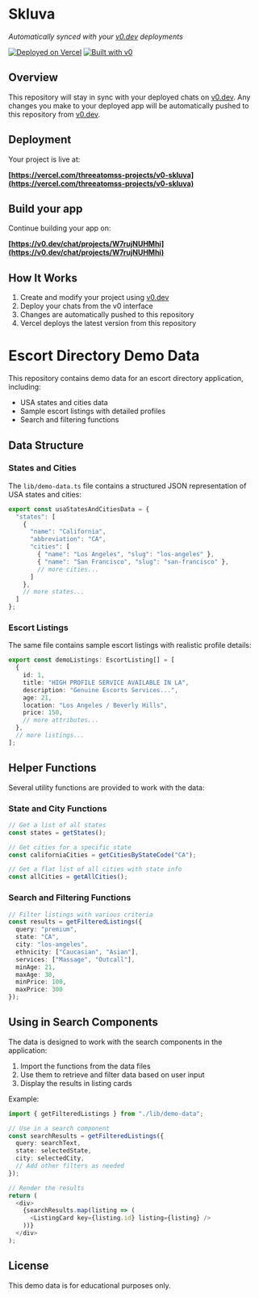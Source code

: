 # Skluva

*Automatically synced with your [v0.dev](https://v0.dev) deployments*

[![Deployed on Vercel](https://img.shields.io/badge/Deployed%20on-Vercel-black?style=for-the-badge&logo=vercel)](https://vercel.com/threeatomss-projects/v0-skluva)
[![Built with v0](https://img.shields.io/badge/Built%20with-v0.dev-black?style=for-the-badge)](https://v0.dev/chat/projects/W7rujNUHMhi)

## Overview

This repository will stay in sync with your deployed chats on [v0.dev](https://v0.dev).
Any changes you make to your deployed app will be automatically pushed to this repository from [v0.dev](https://v0.dev).

## Deployment

Your project is live at:

**[https://vercel.com/threeatomss-projects/v0-skluva](https://vercel.com/threeatomss-projects/v0-skluva)**

## Build your app

Continue building your app on:

**[https://v0.dev/chat/projects/W7rujNUHMhi](https://v0.dev/chat/projects/W7rujNUHMhi)**

## How It Works

1. Create and modify your project using [v0.dev](https://v0.dev)
2. Deploy your chats from the v0 interface
3. Changes are automatically pushed to this repository
4. Vercel deploys the latest version from this repository

# Escort Directory Demo Data

This repository contains demo data for an escort directory application, including:

- USA states and cities data
- Sample escort listings with detailed profiles
- Search and filtering functions

## Data Structure

### States and Cities

The `lib/demo-data.ts` file contains a structured JSON representation of USA states and cities:

```typescript
export const usaStatesAndCitiesData = {
  "states": [
    {
      "name": "California",
      "abbreviation": "CA",
      "cities": [
        { "name": "Los Angeles", "slug": "los-angeles" },
        { "name": "San Francisco", "slug": "san-francisco" },
        // more cities...
      ]
    },
    // more states...
  ]
};
```

### Escort Listings

The same file contains sample escort listings with realistic profile details:

```typescript
export const demoListings: EscortListing[] = [
  {
    id: 1,
    title: "HIGH PROFILE SERVICE AVAILABLE IN LA",
    description: "Genuine Escorts Services...",
    age: 21,
    location: "Los Angeles / Beverly Hills",
    price: 150,
    // more attributes...
  },
  // more listings...
];
```

## Helper Functions

Several utility functions are provided to work with the data:

### State and City Functions

```typescript
// Get a list of all states
const states = getStates();

// Get cities for a specific state
const californiaCities = getCitiesByStateCode("CA");

// Get a flat list of all cities with state info
const allCities = getAllCities();
```

### Search and Filtering Functions

```typescript
// Filter listings with various criteria
const results = getFilteredListings({
  query: "premium",
  state: "CA",
  city: "los-angeles",
  ethnicity: ["Caucasian", "Asian"],
  services: ["Massage", "Outcall"],
  minAge: 21,
  maxAge: 30,
  minPrice: 100,
  maxPrice: 300
});
```

## Using in Search Components

The data is designed to work with the search components in the application:

1. Import the functions from the data files
2. Use them to retrieve and filter data based on user input
3. Display the results in listing cards

Example:

```typescript
import { getFilteredListings } from "./lib/demo-data";

// Use in a search component
const searchResults = getFilteredListings({
  query: searchText,
  state: selectedState,
  city: selectedCity,
  // Add other filters as needed
});

// Render the results
return (
  <div>
    {searchResults.map(listing => (
      <ListingCard key={listing.id} listing={listing} />
    ))}
  </div>
);
```

## License

This demo data is for educational purposes only.
